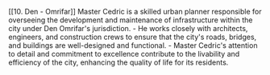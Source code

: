 [[10. Den - Omrifar]]
Master Cedric is a skilled urban planner responsible for overseeing the development and maintenance of infrastructure within the city under Den Omrifar's jurisdiction.
    - He works closely with architects, engineers, and construction crews to ensure that the city's roads, bridges, and buildings are well-designed and functional.
    - Master Cedric's attention to detail and commitment to excellence contribute to the livability and efficiency of the city, enhancing the quality of life for its residents.